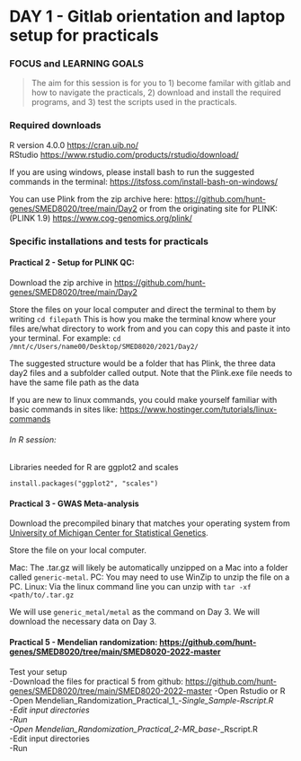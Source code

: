 # DAY 1 - Gitlab orientation and laptop setup for practicals

### FOCUS and LEARNING GOALS
> The aim for this session is for you to 1) become familar with gitlab and how to navigate the practicals, 2) 
> download and install the required programs, and 3) test the scripts used in the practicals.

### Required downloads   

R version 4.0.0 https://cran.uib.no/   
RStudio https://www.rstudio.com/products/rstudio/download/   

If you are using windows, please install bash to run the suggested commands in the terminal:
https://itsfoss.com/install-bash-on-windows/   

You can use Plink from the zip archive here: https://github.com/hunt-genes/SMED8020/tree/main/Day2 
or from the originating site for PLINK: (PLINK 1.9) https://www.cog-genomics.org/plink/ 

### Specific installations and tests for practicals

#### Practical 2 - Setup for PLINK QC: 

Download the zip archive in https://github.com/hunt-genes/SMED8020/tree/main/Day2

Store the files on your local computer and direct the terminal to them by writing ```cd filepath```
This is how you make the terminal know where your files are/what directory to work from
and you can copy this and paste it into your terminal.
For example:
```cd /mnt/c/Users/name00/Desktop/SMED8020/2021/Day2/```

The suggested structure would be a folder that has Plink, the three data day2 files and a subfolder called output.
Note that the Plink.exe file needs to have the same file path as the data

If you are new to linux commands, you could make yourself familiar with basic commands in sites like: https://www.hostinger.com/tutorials/linux-commands

###### In R session:
Libraries needed for R are ggplot2 and scales   

```
install.packages("ggplot2", "scales")
```
#### Practical 3 - GWAS Meta-analysis

Download the precompiled binary that matches your operating system from [University of Michigan Center for Statistical Genetics](http://csg.sph.umich.edu/abecasis/metal/download/).

Store the file on your local computer. 

Mac: The .tar.gz will likely be automatically unzipped on a Mac into a folder called `generic-metal`. 
PC: You may need to use WinZip to unzip the file on a PC.
Linux: Via the linux command line you can unzip with `tar -xf <path/to/.tar.gz`

We will use `generic_metal/metal` as the command on Day 3. We will download the necessary data on Day 3.

#### Practical 5 - Mendelian randomization: https://github.com/hunt-genes/SMED8020/tree/main/SMED8020-2022-master

Test your setup   
-Download the files for practical 5 from github: https://github.com/hunt-genes/SMED8020/tree/main/SMED8020-2022-master 
-Open Rstudio or R   
-Open  Mendelian_Randomization_Practical_1_-_Single_Sample_-_Rscript.R   
-Edit input directories   
-Run   
-Open  Mendelian_Randomization_Practical_2_-_MR_base_-_Rscript.R   
-Edit input directories   
-Run   

